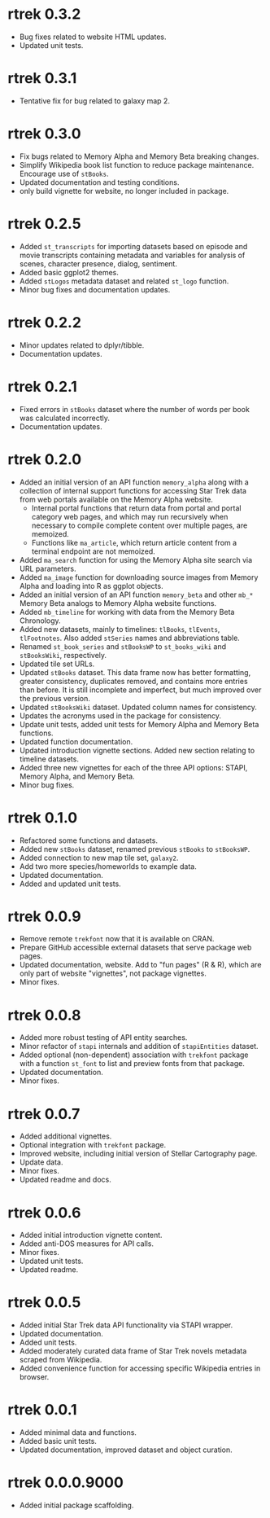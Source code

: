 # rtrek 0.3.2

* Bug fixes related to website HTML updates.
* Updated unit tests.

# rtrek 0.3.1

* Tentative fix for bug related to galaxy map 2.

# rtrek 0.3.0

* Fix bugs related to Memory Alpha and Memory Beta breaking changes.
* Simplify Wikipedia book list function to reduce package maintenance. Encourage use of `stBooks`.
* Updated documentation and testing conditions.
* only build vignette for website, no longer included in package.

# rtrek 0.2.5

* Added `st_transcripts` for importing datasets based on episode and movie transcripts containing metadata and variables for analysis of scenes, character presence, dialog, sentiment.
* Added basic ggplot2 themes.
* Added `stLogos` metadata dataset and related `st_logo` function.
* Minor bug fixes and documentation updates.

# rtrek 0.2.2

* Minor updates related to dplyr/tibble.
* Documentation updates.

# rtrek 0.2.1

* Fixed errors in `stBooks` dataset where the number of words per book was calculated incorrectly.
* Documentation updates.

# rtrek 0.2.0

* Added an initial version of an API function `memory_alpha` along with a collection of internal support functions for accessing Star Trek data from web portals available on the Memory Alpha website.
    * Internal portal functions that return data from portal and portal category web pages, and which may run recursively when necessary to compile complete content over multiple pages, are memoized. 
    * Functions like `ma_article`, which return article content from a terminal endpoint are not memoized.
* Added `ma_search` function for using the Memory Alpha site search via URL parameters.
* Added `ma_image` function for downloading source images from Memory Alpha and loading into R as ggplot objects.
* Added an initial version of an API function `memory_beta` and other `mb_*` Memory Beta analogs to Memory Alpha website functions.
* Added `mb_timeline` for working with data from the Memory Beta Chronology.
* Added new datasets, mainly to timelines: `tlBooks`, `tlEvents`, `tlFootnotes`. Also added `stSeries` names and abbreviations table.
* Renamed `st_book_series` and `stBooksWP` to `st_books_wiki` and `stBooksWiki`, respectively.
* Updated tile set URLs.
* Updated `stBooks` dataset. This data frame now has better formatting, greater consistency, duplicates removed, and contains more entries than before. It is still incomplete and imperfect, but much improved over the previous version.
* Updated `stBooksWiki` dataset. Updated column names for consistency.
* Updates the acronyms used in the package for consistency.
* Update unit tests, added unit tests for Memory Alpha  and Memory Beta functions.
* Updated function documentation.
* Updated introduction vignette sections. Added new section relating to timeline datasets.
* Added three new vignettes for each of the three API options: STAPI, Memory Alpha, and Memory Beta.
* Minor bug fixes.

# rtrek 0.1.0

* Refactored some functions and datasets.
* Added new `stBooks` dataset, renamed previous `stBooks` to `stBooksWP`.
* Added connection to new map tile set, `galaxy2`.
* Add two more species/homeworlds to example data.
* Updated documentation.
* Added and updated unit tests.

# rtrek 0.0.9

* Remove remote `trekfont` now that it is available on CRAN.
* Prepare GitHub accessible external datasets that serve package web pages.
* Updated documentation, website. Add to "fun pages" (R & R), which are only part of website "vignettes", not package vignettes.
* Minor fixes.

# rtrek 0.0.8

* Added more robust testing of API entity searches.
* Minor refactor of `stapi` internals and addition of `stapiEntities` dataset.
* Added optional (non-dependent) association with `trekfont` package with a function `st_font` to list and preview fonts from that package.
* Updated documentation.
* Minor fixes.

# rtrek 0.0.7

* Added additional vignettes.
* Optional integration with `trekfont` package.
* Improved website, including initial version of Stellar Cartography page.
* Update data.
* Minor fixes.
* Updated readme and docs.

# rtrek 0.0.6

* Added initial introduction vignette content.
* Added anti-DOS measures for API calls.
* Minor fixes.
* Updated unit tests.
* Updated readme.

# rtrek 0.0.5

* Added initial Star Trek data API functionality via STAPI wrapper.
* Updated documentation.
* Added unit tests.
* Added moderately curated data frame of Star Trek novels metadata scraped from Wikipedia.
* Added convenience function for accessing specific Wikipedia entries in browser.

# rtrek 0.0.1

* Added minimal data and functions.
* Added basic unit tests.
* Updated documentation, improved dataset and object curation.

# rtrek 0.0.0.9000

* Added initial package scaffolding.
